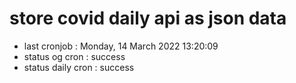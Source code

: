 # store covid daily api as json data

- last cronjob : Monday, 14 March 2022 13:20:09
- status og cron : success
- status daily cron : success
      
      